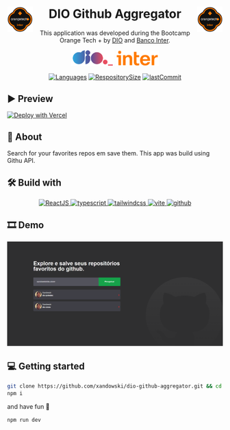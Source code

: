 <div align="center">

<img align="left" width="60px" src="./src/assets/images/orange-tech.svg">
<img align="right" width="60px" src="./src/assets/images/orange-tech.svg">
<h1>DIO Github Aggregator</h1>

This application was developed during the Bootcamp <spabn>Orange Tech +</span> by [DIO](https://web.dio.me/) and [Banco Inter]().

</div>

<div align="center">

<div align="">
  <img align="" width="100px" src="./src/assets/images/dio-logo.svg">
  <img align="" width="100px" src="./src/assets/images/logo-inter.svg">
</div>

[![Languages](https://img.shields.io/github/languages/count/xandowski/dio-github-aggregator?color=ff7a00)]()
[![RespositorySize](https://img.shields.io/github/repo-size/xandowski/dio-github-aggregator?color=ff7a00)]()
[![lastCommit](https://img.shields.io/github/last-commit/xandowski/dio-github-aggregator?color=ff7a00)]()

</div>

## ▶ Preview

[![Deploy with Vercel](https://vercel.com/button)](https://dio-github-aggregator-xandowski.vercel.app/)

## 📃 About

Search for your favorites repos em save them. This app was build using Githu API.

## 🛠 Build with

<p align="center">
  <a href="https://pt-br.reactjs.org/">
    <img src="https://img.shields.io/badge/ReactJS-20232A?style=for-the-badge&logo=react" alt="ReactJS"/>
  </a>
  <a href="https://www.typescriptlang.org/">
    <img src="https://img.shields.io/badge/typescript-20232A?style=for-the-badge&logo=typescript" alt="typescript"/>
  </a>
  <a href="https://tailwindcss.com/">
    <img src="https://img.shields.io/badge/tailwindcss-20232A?style=for-the-badge&logo=tailwindcss" alt="tailwindcss"/>
  </a>
  <a href="https://vitejs.dev/">
    <img src="https://img.shields.io/badge/vite-20232A?style=for-the-badge&logo=vite" alt="vite"/>
  </a>
  <a href="https://api.github.com/">
    <img src="https://img.shields.io/badge/github API-20232A?style=for-the-badge&logo=github" alt="github"/>
  </a>
</p>

## 🎞 Demo

<img src="./src/assets/images/github-aggregator.png">

## 💻 Getting started

```sh
git clone https://github.com/xandowski/dio-github-aggregator.git && cd dio-github-aggregator
npm i
```

and have fun 🎉

```sh
npm run dev
```
